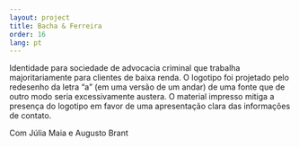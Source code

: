 ```yaml
---
layout: project
title: Bacha & Ferreira
order: 16
lang: pt
---
```


Identidade para sociedade de advocacia criminal que trabalha majoritariamente para clientes de baixa renda. O logotipo foi projetado pelo redesenho da letra “a” (em uma versão de um andar) de uma fonte que de outro modo seria excessivamente austera. O material impresso mitiga a presença do logotipo em favor de uma apresentação clara das informações de contato.

<p class="specifications">Com Júlia Maia e Augusto Brant</p>